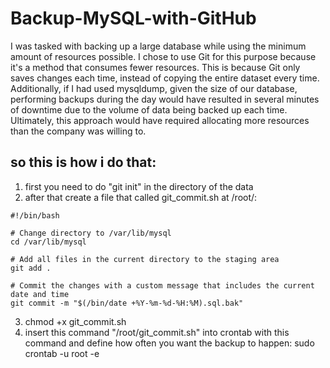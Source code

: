 # Backup-MySQL-with-GitHub
I was tasked with backing up a large database while using the minimum amount of resources possible. I chose to use Git for this purpose because it's a method that consumes fewer resources. This is because Git only saves changes each time, instead of copying the entire dataset every time. Additionally, if I had used mysqldump, given the size of our database, performing backups during the day would have resulted in several minutes of downtime due to the volume of data being backed up each time. Ultimately, this approach would have required allocating more resources than the company was willing to.
## so this is how i do that:
1. first you need to do "git init" in the directory of the data
2. after that create a file that called git_commit.sh at /root/:
```
#!/bin/bash

# Change directory to /var/lib/mysql
cd /var/lib/mysql

# Add all files in the current directory to the staging area
git add .

# Commit the changes with a custom message that includes the current date and time
git commit -m "$(/bin/date +%Y-%m-%d-%H:%M).sql.bak"
```
3. chmod +x git_commit.sh
4. insert this command "/root/git_commit.sh" into crontab with this command and define how often you want the backup to happen: sudo crontab -u root -e
